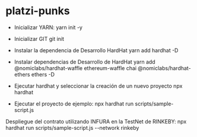 # platzi-punks

- Inicializar YARN:
  yarn init -y

- Inicializar GIT
  git init

- Instalar la dependencia de Desarrollo HardHat
  yarn add hardhat -D

- Instalar dependencias de Desarrollo de HardHat
  yarn add @nomiclabs/hardhat-waffle ethereum-waffle chai @nomiclabs/hardhat-ethers ethers -D

- Ejecutar hardhat y seleccionar la creación de un nuevo proyecto
  npx hardhat

- Ejecutar el proyecto de ejemplo:
  npx hardhat run scripts/sample-script.js

Despliegue del contrato utilizando INFURA en la TestNet de RINKEBY:
npx hardhat run scripts/sample-script.js --network rinkeby
